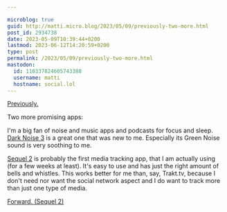 ```yaml
---

microblog: true
guid: http://matti.micro.blog/2023/05/09/previously-two-more.html
post_id: 2934738
date: 2023-05-09T10:39:44+0200
lastmod: 2023-06-12T14:20:59+0200
type: post
permalink: /2023/05/09/previously-two-more.html
mastodon:
  id: 110337824605743388
  username: matti
  hostname: social.lol
---
```

[Previously.](/2022/12/11/two-promising-new.html)

Two more promising apps:

I'm a big fan of noise and music apps and podcasts for focus and sleep. [Dark Noise 3](https://darknoise.app) is a great one that was new to me. Especially its Green Noise sound is very soothing to me.

[Sequel 2](https://www.getsequel.app) is probably the first media tracking app, that I am actually using (for a few weeks at least). It's easy to use and has just the right amount of bells and whistles. This works better for me than, say, Trakt.tv, because I don't need nor want the social network aspect and I do want to track more than just one type of media.

[Forward. (Sequel 2)](/2022/11/27/if-there-would.html)
